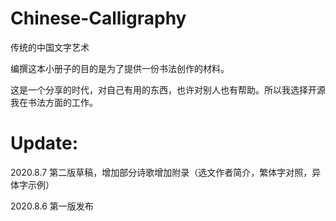 # Chinese-Calligraphy
传统的中国文字艺术


编撰这本小册子的目的是为了提供一份书法创作的材料。

这是一个分享的时代，对自己有用的东西，也许对别人也有帮助。所以我选择开源我在书法方面的工作。



# Update:
2020.8.7 第二版草稿，增加部分诗歌增加附录（选文作者简介，繁体字对照，异体字示例）

2020.8.6 第一版发布
